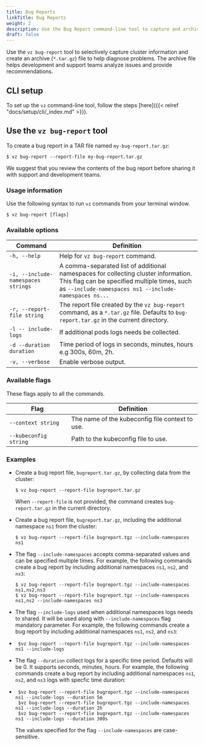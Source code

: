 ```yaml
---
title: Bug Reports
linkTitle: Bug Reports
weight: 2
description: Use the Bug Report command-line tool to capture and archive cluster information
draft: false
---
```


Use the `vz bug-report` tool to selectively capture cluster information and create an archive (`*.tar.gz`) file to help diagnose problems. The archive file helps development and support teams analyze issues and provide recommendations.

## CLI setup
To set up the `vz` command-line tool, follow the steps [here]({{< relref "docs/setup/cli/_index.md" >}}).

## Use the `vz bug-report` tool

To create a bug report in a TAR file named `my-bug-report.tar.gz`:
```shell
$ vz bug-report --report-file my-bug-report.tar.gz
```

We suggest that you review the contents of the bug report before sharing it with support and development teams.

### Usage information

Use the following syntax to run `vz` commands from your terminal window.
```shell
$ vz bug-report [flags]
```
### Available options

| Command                           | Definition                                                                                                                                                                                   |
|-----------------------------------|----------------------------------------------------------------------------------------------------------------------------------------------------------------------------------------------|
| `-h, --help `                     | Help for `vz bug-report` command.                                                                                                                                                            |
| `-i, --include-namespaces strings` | A comma-separated list of additional namespaces for collecting cluster information. This flag can be specified multiple times, such as `--include-namespaces ns1 --include-namespaces ns...` |
| `-r, --report-file string`        | The report file created by the `vz bug-report` command, as a `*.tar.gz` file. Defaults to `bug-report.tar.gz` in the current directory.                                                      |
| `-l -- include-logs`              | If additional pods logs needs be collected.                                                                                                                                                  |
| `-d --duration duration`          | Time period of logs in seconds, minutes, hours e.g 300s, 60m, 2h.                                                                                                                            |
| `-v, --verbose`                   | Enable verbose output.                                                                                                                                                                       |

### Available flags

These flags apply to all the commands.

| Flag                  | Definition                                   |
|-----------------------|----------------------------------------------|
| `--context string`    | The name of the kubeconfig file context to use. |
| `--kubeconfig string` | Path to the kubeconfig file to use.        |

### Examples

- Create a bug report file, `bugreport.tar.gz`, by collecting data from the cluster:
   ```shell
   $ vz bug-report --report-file bugreport.tar.gz
   ```

  When `--report-file` is not provided, the command creates `bug-report.tar.gz` in the current directory.


- Create a bug report file, `bugreport.tar.gz`, including the additional namespace `ns1` from the cluster:
   ```shell
   $ vz bug-report --report-file bugreport.tgz --include-namespaces ns1
   ```

- The flag `--include-namespaces` accepts comma-separated values and can be specified multiple times.
For example, the following commands create a bug report by including additional namespaces `ns1`, `ns2`, and `ns3`:
   ```shell
   $ vz bug-report --report-file bugreport.tgz --include-namespaces ns1,ns2,ns3
   $ vz bug-report --report-file bugreport.tgz --include-namespaces ns1,ns2 --include-namespaces ns3
   ```
- The flag `--include-logs` used when additional namespaces logs needs to shared. It will be used along with `--include-namespaces` flag mandatory parameter.
For example, the following commands create a bug report by including additional namespaces `ns1`, `ns2`, and `ns3`:
- ```shell
   $vz bug-report --report-file bugreport.tgz --include-namespaces ns1 --include-logs
  ```
- The flag `--duration` collect logs for a specific time period. Defaults will be 0. It supports seconds, minutes, hours.
  For example, the following commands create a bug report by including additional namespaces `ns1`, `ns2`, and `ns3` logs with specfic time duration:
- ```shell
   $vz bug-report --report-file bugreport.tgz --include-namespaces ns1 --include-logs --duration 5m
   $vz bug-report --report-file bugreport.tgz --include-namespaces ns1 --include-logs --duration 2h
   $vz bug-report --report-file bugreport.tgz --include-namespaces ns1 --include-logs --duration 300s
  ```

   The values specified for the flag `--include-namespaces` are case-sensitive.
